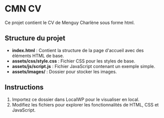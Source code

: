 # CMN CV

Ce projet contient le CV de Menguy Charlène sous forme html.

## Structure du projet

- **index.html** : Contient la structure de la page d'accueil avec des éléments HTML de base.
- **assets/css/style.css** : Fichier CSS pour les styles de base.
- **assets/js/script.js** : Fichier JavaScript contenant un exemple simple.
- **assets/images/** : Dossier pour stocker les images.

## Instructions

1. Importez ce dossier dans LocalWP pour le visualiser en local.
2. Modifiez les fichiers pour explorer les fonctionnalités de HTML, CSS et JavaScript.
